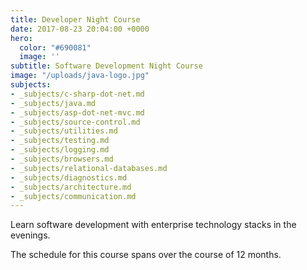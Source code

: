 ```yaml
---
title: Developer Night Course
date: 2017-08-23 20:04:00 +0000
hero:
  color: "#690081"
  image: ''
subtitle: Software Development Night Course
image: "/uploads/java-logo.jpg"
subjects:
- _subjects/c-sharp-dot-net.md
- _subjects/java.md
- _subjects/asp-dot-net-mvc.md
- _subjects/source-control.md
- _subjects/utilities.md
- _subjects/testing.md
- _subjects/logging.md
- _subjects/browsers.md
- _subjects/relational-databases.md
- _subjects/diagnostics.md
- _subjects/architecture.md
- _subjects/communication.md
---
```

Learn software development with enterprise technology stacks in the evenings.

The schedule for this course spans over the course of 12 months.
